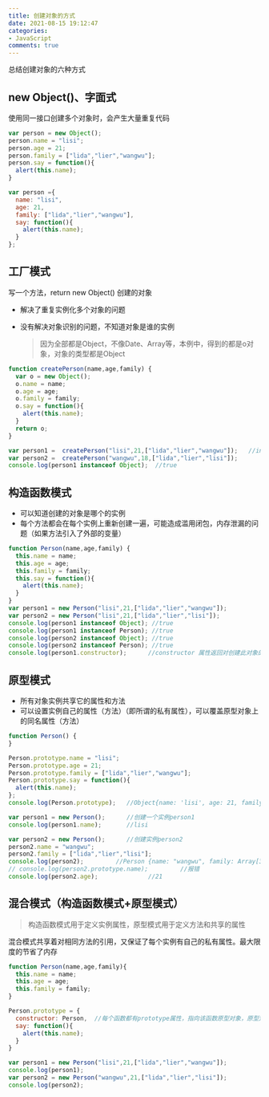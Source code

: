 ```yaml
---
title: 创建对象的方式
date: 2021-08-15 19:12:47
categories:
- JavaScript
comments: true
---
```


总结创建对象的六种方式
<!-- more -->

## new Object()、字面式

使用同一接口创建多个对象时，会产生大量重复代码

```js
var person = new Object();
person.name = "lisi";
person.age = 21;
person.family = ["lida","lier","wangwu"];
person.say = function(){
  alert(this.name);
}

var person ={
  name: "lisi",
  age: 21,
  family: ["lida","lier","wangwu"],
  say: function(){
    alert(this.name);
  }
};
```



## 工厂模式

写一个方法，return new Object() 创建的对象

- 解决了重复实例化多个对象的问题

- 没有解决对象识别的问题，不知道对象是谁的实例

  > 因为全部都是Object，不像Date、Array等，本例中，得到的都是o对象，对象的类型都是Object

```js
function createPerson(name,age,family) {
  var o = new Object();
  o.name = name;
  o.age = age;
  o.family = family;
  o.say = function(){
    alert(this.name);
  }
  return o;
}

var person1 =  createPerson("lisi",21,["lida","lier","wangwu"]);   //instanceof无法判断它是谁的实例，只能判断他是对象，构造函数都可以判断出
var person2 =  createPerson("wangwu",18,["lida","lier","lisi"]);
console.log(person1 instanceof Object);  //true
```



## 构造函数模式

- 可以知道创建的对象是哪个的实例
- 每个方法都会在每个实例上重新创建一遍，可能造成滥用闭包，内存泄漏的问题（如果方法引入了外部的变量）

```js
function Person(name,age,family) {
  this.name = name;
  this.age = age;
  this.family = family;
  this.say = function(){
    alert(this.name);
  }
}
var person1 = new Person("lisi",21,["lida","lier","wangwu"]);
var person2 = new Person("lisi",21,["lida","lier","lisi"]);
console.log(person1 instanceof Object); //true
console.log(person1 instanceof Person); //true
console.log(person2 instanceof Object); //true
console.log(person2 instanceof Person); //true
console.log(person1.constructor);      //constructor 属性返回对创建此对象的数组、函数的引用
```



## 原型模式

- 所有对象实例共享它的属性和方法
- 可以设置实例自己的属性（方法）（即所谓的私有属性），可以覆盖原型对象上的同名属性（方法）

```js
function Person() {
}

Person.prototype.name = "lisi";
Person.prototype.age = 21;
Person.prototype.family = ["lida","lier","wangwu"];
Person.prototype.say = function(){
  alert(this.name);
};
console.log(Person.prototype);   //Object{name: 'lisi', age: 21, family: Array[3]}

var person1 = new Person();      //创建一个实例person1
console.log(person1.name);       //lisi

var person2 = new Person();      //创建实例person2
person2.name = "wangwu";
person2.family = ["lida","lier","lisi"];
console.log(person2);         //Person {name: "wangwu", family: Array[3]}
// console.log(person2.prototype.name);         //报错
console.log(person2.age);              //21
```



## 混合模式（构造函数模式+原型模式）

> 构造函数模式用于定义实例属性，原型模式用于定义方法和共享的属性

混合模式共享着对相同方法的引用，又保证了每个实例有自己的私有属性。最大限度的节省了内存

```js
function Person(name,age,family){
  this.name = name;
  this.age = age;
  this.family = family;
}

Person.prototype = {
  constructor: Person,  //每个函数都有prototype属性，指向该函数原型对象，原型对象都有constructor属性，这是一个指向prototype属性所在函数的指针
  say: function(){
    alert(this.name);
  }
}

var person1 = new Person("lisi",21,["lida","lier","wangwu"]);
console.log(person1);
var person2 = new Person("wangwu",21,["lida","lier","lisi"]);
console.log(person2);
```

